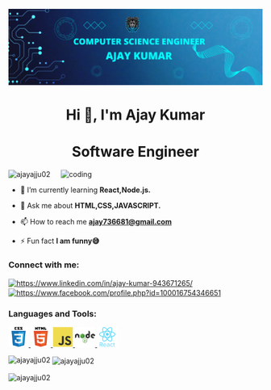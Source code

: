 ![logo](https://github.com/Ajayajju02/Ajayajju02/blob/main/Banner.png)
<h1 align="center">Hi 👋, I'm Ajay Kumar</h1>
<h1 align="center">Software Engineer</h1>

<img align="right" alt="coding" width="400" src="https://user-images.githubusercontent.com/55389276/140866485-8fb1c876-9a8f-4d6a-98dc-08c4981eaf70.gif">

<p align="left"> <img src="https://komarev.com/ghpvc/?username=ajayajju02&label=Profile%20views&color=0e75b6&style=flat" alt="ajayajju02" /> </p>

- 🌱 I’m currently learning **React,Node.js.**

- 💬 Ask me about **HTML,CSS,JAVASCRIPT.**

- 📫 How to reach me **ajay736681@gmail.com**

- ⚡ Fun fact **I am funny😅**

<h3 align="left">Connect with me:</h3>
<p align="left">
<a href="https://linkedin.com/in/https://www.linkedin.com/in/ajay-kumar-943671265/" target="blank"><img align="center" src="https://raw.githubusercontent.com/rahuldkjain/github-profile-readme-generator/master/src/images/icons/Social/linked-in-alt.svg" alt="https://www.linkedin.com/in/ajay-kumar-943671265/" height="30" width="40" /></a>
<a href="https://fb.com/https://www.facebook.com/profile.php?id=100016754346651" target="blank"><img align="center" src="https://raw.githubusercontent.com/rahuldkjain/github-profile-readme-generator/master/src/images/icons/Social/facebook.svg" alt="https://www.facebook.com/profile.php?id=100016754346651" height="30" width="40" /></a>
</p>

<h3 align="left">Languages and Tools:</h3>
<p align="left"> <a href="https://www.w3schools.com/css/" target="_blank" rel="noreferrer"> <img src="https://raw.githubusercontent.com/devicons/devicon/master/icons/css3/css3-original-wordmark.svg" alt="css3" width="40" height="40"/> </a> <a href="https://www.w3.org/html/" target="_blank" rel="noreferrer"> <img src="https://raw.githubusercontent.com/devicons/devicon/master/icons/html5/html5-original-wordmark.svg" alt="html5" width="40" height="40"/> </a> <a href="https://developer.mozilla.org/en-US/docs/Web/JavaScript" target="_blank" rel="noreferrer"> <img src="https://raw.githubusercontent.com/devicons/devicon/master/icons/javascript/javascript-original.svg" alt="javascript" width="40" height="40"/> </a> <a href="https://nodejs.org" target="_blank" rel="noreferrer"> <img src="https://raw.githubusercontent.com/devicons/devicon/master/icons/nodejs/nodejs-original-wordmark.svg" alt="nodejs" width="40" height="40"/> </a> <a href="https://reactjs.org/" target="_blank" rel="noreferrer"> <img src="https://raw.githubusercontent.com/devicons/devicon/master/icons/react/react-original-wordmark.svg" alt="react" width="40" height="40"/> </a> </p>

<p><img align="left" src="https://github-readme-stats.vercel.app/api/top-langs?username=ajayajju02&show_icons=true&locale=en&layout=compact" alt="ajayajju02" /></p>

<p>&nbsp;<img align="center" src="https://github-readme-stats.vercel.app/api?username=ajayajju02&show_icons=true&locale=en" alt="ajayajju02" /></p>

<p><img align="center" src="https://github-readme-streak-stats.herokuapp.com/?user=ajayajju02&" alt="ajayajju02" /></p>
